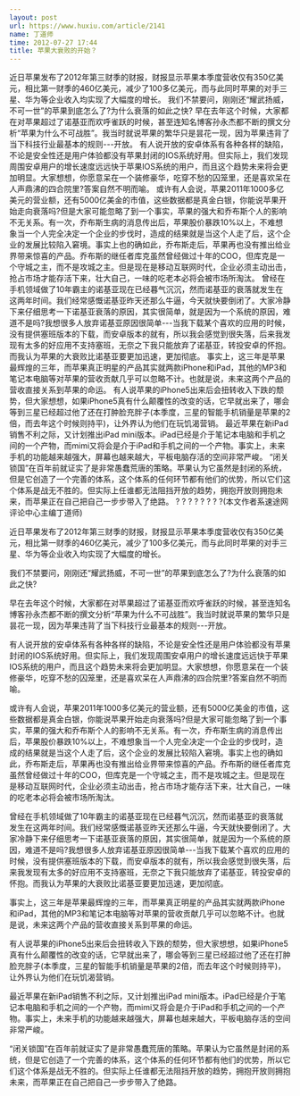 ```yaml
---
layout: post
url: https://www.huxiu.com/article/2141
name: 丁道师
time: 2012-07-27 17:44
title: 苹果大衰败的开始？
---
```

近日苹果发布了2012年第三财季的财报，财报显示苹果本季度营收仅有350亿美元，相比第一财季的460亿美元，减少了100多亿美元，而与此同时苹果的对手三星、华为等企业收入均实现了大幅度的增长。 我们不禁要问，刚刚还“耀武扬威，不可一世”的苹果到底怎么了?为什么衰落的如此之快? 早在去年这个时候，大家都在对苹果超过了诺基亚而欢呼雀跃的时候，甚至连知名博客孙永杰都不断的撰文分析“苹果为什么不可战胜”。我当时就说苹果的繁华只是昙花一现，因为苹果违背了当下科技行业最基本的规则---开放。 有人说开放的安卓体系有各种各样的缺陷，不论是安全性还是用户体验都没有苹果封闭的IOS系统好用。但实际上，我们发现周围安卓用户的增长速度远远快于苹果IOS系统的用户，而且这个趋势未来将会更加明显。大家想想，你愿意呆在一个装修豪华，吃穿不愁的囚笼里，还是喜欢呆在人声鼎沸的四合院里?答案自然不明而喻。 或许有人会说，苹果2011年1000多亿美元的营业额，还有5000亿美金的市值，这些数据都是真金白银，你能说苹果开始走向衰落吗?但是大家可能忽略了到一个事实，苹果的强大和乔布斯个人的影响不无关系。有一次，乔布斯生病的消息传出后，苹果股价暴跌10%以上，不难想象当一个人完全决定一个企业的步伐时，造成的结果就是当这个人走了后，这个企业的发展比较陷入窘境。事实上也的确如此，乔布斯走后，苹果再也没有推出给业界带来惊喜的产品。乔布斯的继任者库克虽然曾经做过十年的COO，但库克是一个守城之主，而不是攻城之主。但是现在是移动互联网时代，企业必须主动出击，抢占市场才能存活下来，壮大自己，一味的吃老本必将会被市场所淘汰。 曾经在手机领域做了10年霸主的诺基亚现在已经暮气沉沉，然而诺基亚的衰落就发生在这两年时间。我们经常感慨诺基亚昨天还那么牛逼，今天就快要倒闭了。大家冷静下来仔细思考一下诺基亚衰落的原因，其实很简单，就是因为一个系统的原因，难道不是吗?我想很多人放弃诺基亚原因很简单---当我下载某个喜欢的应用的时候，没有提供塞班版本的下载，而安卓版本的就有，所以我会感觉到很失落，后来我发现有太多的好应用不支持塞班，无奈之下我只能放弃了诺基亚，转投安卓的怀抱。而我认为苹果的大衰败比诺基亚要更加迅速，更加彻底。 事实上，这三年是苹果最辉煌的三年，而苹果真正明星的产品其实就两款iPhone和iPad，其他的MP3和笔记本电脑等对苹果的营收贡献几乎可以忽略不计。也就是说，未来这两个产品的营收直接关系到苹果的命运。 有人说苹果的iPhone5出来后会扭转收入下跌的颓势，但大家想想，如果iPhone5真有什么颠覆性的改变的话，它早就出来了，哪会等到三星已经超过他了还在打肿脸充胖子(本季度，三星的智能手机销量是苹果的2倍，而去年这个时候则持平)，让外界认为他们在玩饥渴营销。 最近苹果在新iPad销售不利之际，又计划推出iPad mini版本。iPad已经是介于笔记本电脑和手机之间的一个产物，而mimi又将会是介于iPad和手机之间的一个产物。事实上，未来手机的功能越来越强大，屏幕也越来越大，平板电脑存活的空间非常严峻。 “闭关锁国”在百年前就证实了是非常愚蠢荒唐的策略。苹果认为它虽然是封闭的系统，但是它创造了一个完善的体系，这个体系的任何环节都有他们的优势，所以它们这个体系是战无不胜的。但实际上任谁都无法阻挡开放的趋势，拥抱开放则拥抱未来，而苹果正在自己把自己一步步带入了绝路。 ? ? ? ? ? ? ? ?(本文作者系速途网评论中心主编丁道师)

近日苹果发布了2012年第三财季的财报，财报显示苹果本季度营收仅有350亿美元，相比第一财季的460亿美元，减少了100多亿美元，而与此同时苹果的对手三星、华为等企业收入均实现了大幅度的增长。

我们不禁要问，刚刚还“耀武扬威，不可一世”的苹果到底怎么了?为什么衰落的如此之快?

早在去年这个时候，大家都在对苹果超过了诺基亚而欢呼雀跃的时候，甚至连知名博客孙永杰都不断的撰文分析“苹果为什么不可战胜”。我当时就说苹果的繁华只是昙花一现，因为苹果违背了当下科技行业最基本的规则---开放。

有人说开放的安卓体系有各种各样的缺陷，不论是安全性还是用户体验都没有苹果封闭的IOS系统好用。但实际上，我们发现周围安卓用户的增长速度远远快于苹果IOS系统的用户，而且这个趋势未来将会更加明显。大家想想，你愿意呆在一个装修豪华，吃穿不愁的囚笼里，还是喜欢呆在人声鼎沸的四合院里?答案自然不明而喻。

或许有人会说，苹果2011年1000多亿美元的营业额，还有5000亿美金的市值，这些数据都是真金白银，你能说苹果开始走向衰落吗?但是大家可能忽略了到一个事实，苹果的强大和乔布斯个人的影响不无关系。有一次，乔布斯生病的消息传出后，苹果股价暴跌10%以上，不难想象当一个人完全决定一个企业的步伐时，造成的结果就是当这个人走了后，这个企业的发展比较陷入窘境。事实上也的确如此，乔布斯走后，苹果再也没有推出给业界带来惊喜的产品。乔布斯的继任者库克虽然曾经做过十年的COO，但库克是一个守城之主，而不是攻城之主。但是现在是移动互联网时代，企业必须主动出击，抢占市场才能存活下来，壮大自己，一味的吃老本必将会被市场所淘汰。

曾经在手机领域做了10年霸主的诺基亚现在已经暮气沉沉，然而诺基亚的衰落就发生在这两年时间。我们经常感慨诺基亚昨天还那么牛逼，今天就快要倒闭了。大家冷静下来仔细思考一下诺基亚衰落的原因，其实很简单，就是因为一个系统的原因，难道不是吗?我想很多人放弃诺基亚原因很简单---当我下载某个喜欢的应用的时候，没有提供塞班版本的下载，而安卓版本的就有，所以我会感觉到很失落，后来我发现有太多的好应用不支持塞班，无奈之下我只能放弃了诺基亚，转投安卓的怀抱。而我认为苹果的大衰败比诺基亚要更加迅速，更加彻底。

事实上，这三年是苹果最辉煌的三年，而苹果真正明星的产品其实就两款iPhone和iPad，其他的MP3和笔记本电脑等对苹果的营收贡献几乎可以忽略不计。也就是说，未来这两个产品的营收直接关系到苹果的命运。

有人说苹果的iPhone5出来后会扭转收入下跌的颓势，但大家想想，如果iPhone5真有什么颠覆性的改变的话，它早就出来了，哪会等到三星已经超过他了还在打肿脸充胖子(本季度，三星的智能手机销量是苹果的2倍，而去年这个时候则持平)，让外界认为他们在玩饥渴营销。

最近苹果在新iPad销售不利之际，又计划推出iPad mini版本。iPad已经是介于笔记本电脑和手机之间的一个产物，而mimi又将会是介于iPad和手机之间的一个产物。事实上，未来手机的功能越来越强大，屏幕也越来越大，平板电脑存活的空间非常严峻。

“闭关锁国”在百年前就证实了是非常愚蠢荒唐的策略。苹果认为它虽然是封闭的系统，但是它创造了一个完善的体系，这个体系的任何环节都有他们的优势，所以它们这个体系是战无不胜的。但实际上任谁都无法阻挡开放的趋势，拥抱开放则拥抱未来，而苹果正在自己把自己一步步带入了绝路。

